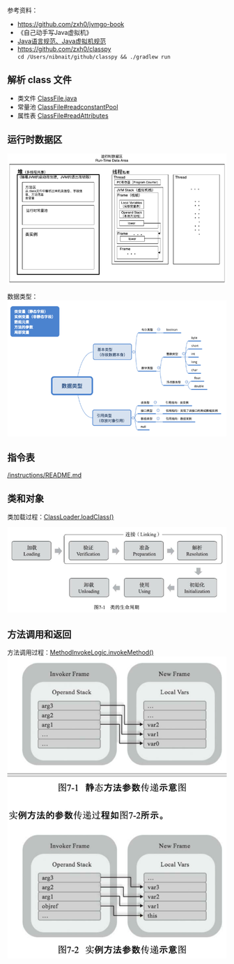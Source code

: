 参考资料：
- <https://github.com/zxh0/jvmgo-book>
- 《自己动手写Java虚拟机》
- [Java语言规范、Java虚拟机规范](https://docs.oracle.com/javase/specs/index.html)
- <https://github.com/zxh0/classpy>  
    `cd /Users/nibnait/github/classpy && ./gradlew run`


## 解析 class 文件
 - 类文件 [ClassFile.java](./src/main/java/cc/tianbin/demo/jvm/classfile/ClassFile.java)
 - 常量池 [ClassFile#readconstantPool](./src/main/java/cc/tianbin/demo/jvm/classfile/constantpool/ConstantPool.java)
 - 属性表 [ClassFile#readAttributes](./src/main/java/cc/tianbin/demo/jvm/classfile/attributes/AttributeInfo.java)

## 运行时数据区

![运行时数据区](docs/image/运行时数据区.png)

数据类型：  
![](docs/image/数据类型.png)

## 指令表
[/instructions/README.md](./src/main/java/cc/tianbin/demo/jvm/instructions/README.md)

## 类和对象

类加载过程：[ClassLoader.loadClass()](./src/main/java/cc/tianbin/demo/jvm/rtda/heap/classloader/ClassLoader.java)

![](docs/image/类的生命周期.png)

## 方法调用和返回

方法调用过程：[MethodInvokeLogic.invokeMethod()](./src/main/java/cc/tianbin/demo/jvm/instructions/base/MethodInvokeLogic.java)
![](./docs/image/方法参数传递过程.png)
